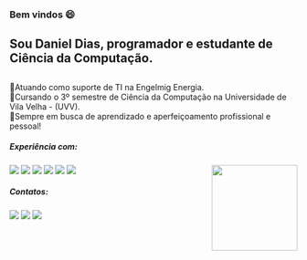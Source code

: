 ### Bem vindos 😄

## Sou Daniel Dias, programador e estudante de Ciência da Computação.

##
📌Atuando como suporte de TI na Engelmig Energia.  <br>
📌Cursando o 3º semestre de Ciência da Computação na Universidade de Vila Velha - (UVV). <br>
📌Sempre em busca de aprendizado e aperfeiçoamento profissional e pessoal!

#####  Experiência com:

<div>
   <img src="https://img.shields.io/badge/go-%2300ADD8.svg?style=for-the-badge&logo=go&logoColor=white" />
   <img  src="https://img.shields.io/badge/javascript-%23323330.svg?style=for-the-badge&logo=javascript&logoColor=%23F7DF1E" />
    <img  src="https://img.shields.io/badge/html5-%23E34F26.svg?style=for-the-badge&logo=html5&logoColor=white" />
  <img src="https://img.shields.io/badge/css3-%231572B6.svg?style=for-the-badge&logo=css3&logoColor=white" /> 
   <img  src="https://img.shields.io/badge/git-%23F05033.svg?style=for-the-badge&logo=git&logoColor=white" />
   <img  src="https://img.shields.io/badge/github-%23121011.svg?style=for-the-badge&logo=github&logoColor=white" />
      
   <img src="https://avatars.githubusercontent.com/u/170134074?v=4" width="150px" align="right" borderRadius="100px" />  
 
</div>


#####  Contatos:

<div > 
  <a href = "mailto:diasdaniel744@gmail.com"><img src="https://img.shields.io/badge/Gmail-D14836?style=for-the-badge&logo=gmail&logoColor=white" target="_blank"></a>
  <a href="https://www.linkedin.com/in/daniel-diass-ribeiro/" target="_blank"><img src="https://img.shields.io/badge/-LinkedIn-%230077B5?style=for-the-badge&logo=linkedin&logoColor=white" target="_blank"></a> 
  <a href="https://www.instagram.com/diass_daniels/" target="_blank"><img src="https://img.shields.io/badge/-Instagram-%23E4405F?style=for-the-badge&logo=instagram&logoColor=white"</a>
 <a href=""></a> 
    
##
 
